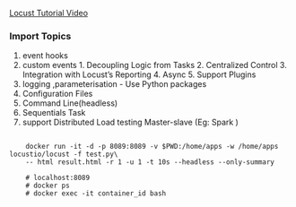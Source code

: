 [Locust Tutorial Video](https://www.youtube.com/playlist?list=PLJ9A48W0kpRKMCzJARCObgJs3SinOewp5)


### Import Topics
1. event hooks
2. custom events
        1. Decoupling Logic from Tasks
        2. Centralized Control
        3. Integration with Locust’s Reporting
        4. Async
        5. Support Plugins
3. logging ,parameterisation - Use Python packages
4. Configuration Files
5.  Command Line(headless)
6.  Sequentials Task
7.  support Distributed Load testing Master-slave (Eg: Spark )
```

    docker run -it -d -p 8089:8089 -v $PWD:/home/apps -w /home/apps locustio/locust -f test.py\
    -- html result.html -r 1 -u 1 -t 10s --headless --only-summary

    # localhost:8089
    # docker ps 
    # docker exec -it container_id bash
```